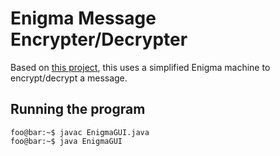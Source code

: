 # Enigma Message Encrypter/Decrypter

Based on [this project](https://cs2113-f22.github.io/lab/5), this uses a simplified Enigma machine to encrypt/decrypt a message.

## Running the program

```console
foo@bar:~$ javac EnigmaGUI.java
foo@bar:~$ java EnigmaGUI
```
